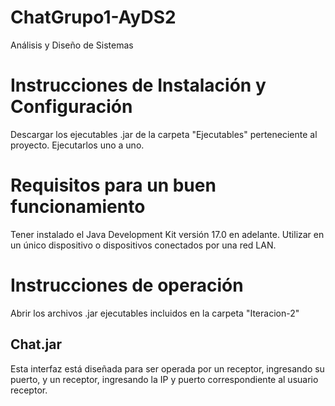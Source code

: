 # ChatGrupo1-AyDS2
Análisis y Diseño de Sistemas

# Instrucciones de Instalación y Configuración
Descargar los ejecutables .jar de la carpeta "Ejecutables" perteneciente al proyecto.
Ejecutarlos uno a uno.

# Requisitos para un buen funcionamiento
Tener instalado el Java Development Kit versión 17.0 en adelante.
Utilizar en un único dispositivo o dispositivos conectados por una red LAN.

# Instrucciones de operación
Abrir los archivos .jar ejecutables incluidos en la carpeta "Iteracion-2"

## Chat.jar
Esta interfaz está diseñada para ser operada por un receptor, ingresando su puerto, y un receptor, ingresando la IP y puerto correspondiente al usuario receptor.
